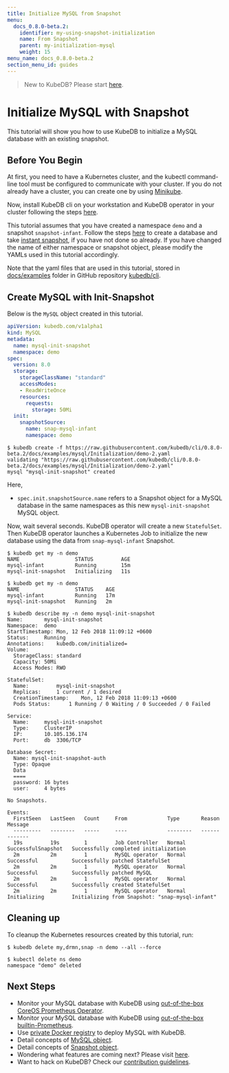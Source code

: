 ```yaml
---
title: Initialize MySQL from Snapshot
menu:
  docs_0.8.0-beta.2:
    identifier: my-using-snapshot-initialization
    name: From Snapshot
    parent: my-initialization-mysql
    weight: 15
menu_name: docs_0.8.0-beta.2
section_menu_id: guides
---
```


> New to KubeDB? Please start [here](/docs/0.8.0-beta.2/concepts/README).

# Initialize MySQL with Snapshot

This tutorial will show you how to use KubeDB to initialize a MySQL database with an existing snapshot.

## Before You Begin

At first, you need to have a Kubernetes cluster, and the kubectl command-line tool must be configured to communicate with your cluster. If you do not already have a cluster, you can create one by using [Minikube](https://github.com/kubernetes/minikube).

Now, install KubeDB cli on your workstation and KubeDB operator in your cluster following the steps [here](/docs/0.8.0-beta.2/setup/install).

This tutorial assumes that you have created a namespace `demo` and a snapshot `snapshot-infant`. Follow the steps [here](/docs/0.8.0-beta.2/guides/mysql/snapshot/backup-and-restore) to create a database and take [instant snapshot](/docs/0.8.0-beta.2/guides/mysql/snapshot/backup-and-restore#instant-backups), if you have not done so already. If you have changed the name of either namespace or snapshot object, please modify the YAMLs used in this tutorial accordingly.

Note that the yaml files that are used in this tutorial, stored in [docs/examples](https://github.com/kubedb/cli/tree/master/docs/examples) folder in GitHub repository [kubedb/cli](https://github.com/kubedb/cli).

## Create MySQL with Init-Snapshot

Below is the `MySQL` object created in this tutorial.

```yaml
apiVersion: kubedb.com/v1alpha1
kind: MySQL
metadata:
  name: mysql-init-snapshot
  namespace: demo
spec:
  version: 8.0
  storage:
    storageClassName: "standard"
    accessModes:
    - ReadWriteOnce
    resources:
      requests:
        storage: 50Mi
  init:
    snapshotSource:
      name: snap-mysql-infant
      namespace: demo
```

```console
$ kubedb create -f https://raw.githubusercontent.com/kubedb/cli/0.8.0-beta.2/docs/examples/mysql/Initialization/demo-2.yaml
validating "https://raw.githubusercontent.com/kubedb/cli/0.8.0-beta.2/docs/examples/mysql/Initialization/demo-2.yaml"
mysql "mysql-init-snapshot" created
```

Here,

- `spec.init.snapshotSource.name` refers to a Snapshot object for a MySQL database in the same namespaces as this new `mysql-init-snapshot` MySQL object.

Now, wait several seconds. KubeDB operator will create a new `StatefulSet`. Then KubeDB operator launches a Kubernetes Job to initialize the new database using the data from `snap-mysql-infant` Snapshot.

```console
$ kubedb get my -n demo
NAME                  STATUS         AGE
mysql-infant          Running        15m
mysql-init-snapshot   Initializing   11s

$ kubedb get my -n demo
NAME                  STATUS    AGE
mysql-infant          Running   17m
mysql-init-snapshot   Running   2m

$ kubedb describe my -n demo mysql-init-snapshot
Name:		mysql-init-snapshot
Namespace:	demo
StartTimestamp:	Mon, 12 Feb 2018 11:09:12 +0600
Status:		Running
Annotations:	kubedb.com/initialized=
Volume:
  StorageClass:	standard
  Capacity:	50Mi
  Access Modes:	RWO

StatefulSet:
  Name:			mysql-init-snapshot
  Replicas:		1 current / 1 desired
  CreationTimestamp:	Mon, 12 Feb 2018 11:09:13 +0600
  Pods Status:		1 Running / 0 Waiting / 0 Succeeded / 0 Failed

Service:
  Name:		mysql-init-snapshot
  Type:		ClusterIP
  IP:		10.105.136.174
  Port:		db	3306/TCP

Database Secret:
  Name:	mysql-init-snapshot-auth
  Type:	Opaque
  Data
  ====
  password:	16 bytes
  user:		4 bytes

No Snapshots.

Events:
  FirstSeen   LastSeen   Count     From             Type       Reason               Message
  ---------   --------   -----     ----             --------   ------               -------
  19s         19s        1         Job Controller   Normal     SuccessfulSnapshot   Successfully completed initialization
  2m          2m         1         MySQL operator   Normal     Successful           Successfully patched StatefulSet
  2m          2m         1         MySQL operator   Normal     Successful           Successfully patched MySQL
  2m          2m         1         MySQL operator   Normal     Successful           Successfully created StatefulSet
  2m          2m         1         MySQL operator   Normal     Initializing         Initializing from Snapshot: "snap-mysql-infant"
```

## Cleaning up

To cleanup the Kubernetes resources created by this tutorial, run:

```console
$ kubedb delete my,drmn,snap -n demo --all --force

$ kubectl delete ns demo
namespace "demo" deleted
```

## Next Steps

- Monitor your MySQL database with KubeDB using [out-of-the-box CoreOS Prometheus Operator](/docs/0.8.0-beta.2/guides/mysql/monitoring/using-coreos-prometheus-operator).
- Monitor your MySQL database with KubeDB using [out-of-the-box builtin-Prometheus](/docs/0.8.0-beta.2/guides/mysql/monitoring/using-builtin-prometheus).
- Use [private Docker registry](/docs/0.8.0-beta.2/guides/mysql/private-registry/using-private-registry) to deploy MySQL with KubeDB.
- Detail concepts of [MySQL object](/docs/0.8.0-beta.2/concepts/databases/mysql).
- Detail concepts of [Snapshot object](/docs/0.8.0-beta.2/concepts/snapshot).
- Wondering what features are coming next? Please visit [here](/docs/0.8.0-beta.2/roadmap).
- Want to hack on KubeDB? Check our [contribution guidelines](/docs/0.8.0-beta.2/CONTRIBUTING).
